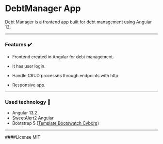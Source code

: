 # DebtManager App

Debt Manager is a frontend app built for debt management using Angular 13.

-----
### Features :heavy_check_mark:


- Frontend created in Angular for debt management.

- It has user login.

- Handle CRUD processes through endpoints with http

- Responsive app.

----
### Used technology :wrench:

- Angular 13.2
- [SweetAlert2 Angular](https://github.com/sweetalert2/ngx-sweetalert2 "SweetAlert2 Angular")
- Bootstrap 5 ([Template Bootswatch Cyborg](https://bootswatch.com/cyborg/ "Template Bootswatch Cyborg"))
----
####License
MIT
